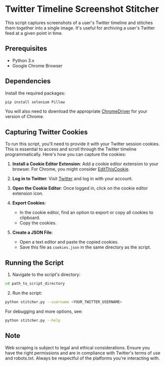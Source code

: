 # Twitter Timeline Screenshot Stitcher

This script captures screenshots of a user's Twitter timeline and stitches them together into a single image. It's useful for archiving a user's Twitter feed at a given point in time.

## Prerequisites

- Python 3.x
- Google Chrome Browser

## Dependencies

Install the required packages:

```bash
pip install selenium Pillow
```

You will also need to download the appropriate [ChromeDriver](https://sites.google.com/chromium.org/driver/) for your version of Chrome.

## Capturing Twitter Cookies

To run this script, you'll need to provide it with your Twitter session cookies. This is essential to access and scroll through the Twitter timeline programmatically. Here's how you can capture the cookies:

1. **Install a Cookie Editor Extension**: Add a cookie editor extension to your browser. For Chrome, you might consider [EditThisCookie](http://www.editthiscookie.com/).

2. **Log in to Twitter**: Visit [Twitter](https://twitter.com/) and log in with your account.

3. **Open the Cookie Editor**: Once logged in, click on the cookie editor extension icon.

4. **Export Cookies**:
    - In the cookie editor, find an option to export or copy all cookies to clipboard.
    - Copy the cookies.

5. **Create a JSON File**: 
    - Open a text editor and paste the copied cookies.
    - Save this file as `cookies.json` in the same directory as the script.

## Running the Script

1. Navigate to the script's directory:

```bash
cd path_to_script_directory
```

2. Run the script:

```bash
python stitcher.py --username <YOUR_TWITTER_USERNAME>
```

For debugging and more options, see:

```bash
python stitcher.py --help
```

## Note

Web scraping is subject to legal and ethical considerations. Ensure you have the right permissions and are in compliance with Twitter's terms of use and robots.txt. Always be respectful of the platforms you're interacting with.
